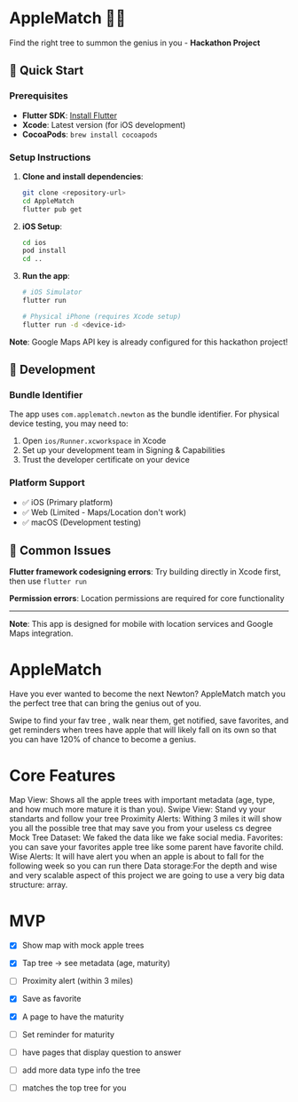 
# AppleMatch 🍎🌳

Find the right tree to summon the genius in you - **Hackathon Project**

## 🚀 Quick Start

### Prerequisites
- **Flutter SDK**: [Install Flutter](https://docs.flutter.dev/get-started/install)
- **Xcode**: Latest version (for iOS development)
- **CocoaPods**: `brew install cocoapods`

### Setup Instructions

1. **Clone and install dependencies**:
   ```bash
   git clone <repository-url>
   cd AppleMatch
   flutter pub get
   ```

2. **iOS Setup**:
   ```bash
   cd ios
   pod install
   cd ..
   ```

3. **Run the app**:
   ```bash
   # iOS Simulator
   flutter run
   
   # Physical iPhone (requires Xcode setup)
   flutter run -d <device-id>
   ```

**Note**: Google Maps API key is already configured for this hackathon project!

## 📱 Development

### Bundle Identifier
The app uses `com.applematch.newton` as the bundle identifier. For physical device testing, you may need to:
1. Open `ios/Runner.xcworkspace` in Xcode
2. Set up your development team in Signing & Capabilities
3. Trust the developer certificate on your device

### Platform Support
- ✅ iOS (Primary platform)
- ✅ Web (Limited - Maps/Location don't work)
- ✅ macOS (Development testing)

## 🔧 Common Issues

**Flutter framework codesigning errors**: Try building directly in Xcode first, then use `flutter run`

**Permission errors**: Location permissions are required for core functionality

---

**Note**: This app is designed for mobile with location services and Google Maps integration.

# AppleMatch
Have you ever wanted to become the next Newton?
AppleMatch match you the perfect tree that can bring the genius out of you.

Swipe to find your fav tree , walk near them, get notified, save favorites, and get reminders when trees have apple that will likely fall on its own so that you can have 120% of chance to become a genius.

# Core Features
Map View: Shows all the apple trees with important metadata (age, type, and how much more mature it is than you).
Swipe View: Stand vy your standarts and follow your tree
Proximity Alerts: Withing 3 miles it will show you all the possible tree that may save you from your useless cs degree
Mock Tree Dataset: We faked the data like we fake social media.
Favorites: you can save your favorites apple tree like some parent have favorite child.
Wise Alerts: It will have alert you when an apple is about to fall for the following week so you can run there
Data storage:For the depth and wise and very scalable aspect of this project we are going to use a very big data structure: array.


# MVP

 - [x] Show map with mock apple trees
 - [x] Tap tree → see metadata (age, maturity)
 - [ ] Proximity alert (within 3 miles)
- [x] Save as favorite
- [x] A page to have the maturity
- [ ] Set reminder for maturity

- [ ] have pages that display question to answer
- [ ] add more data type info the tree
- [ ] matches the top tree for you